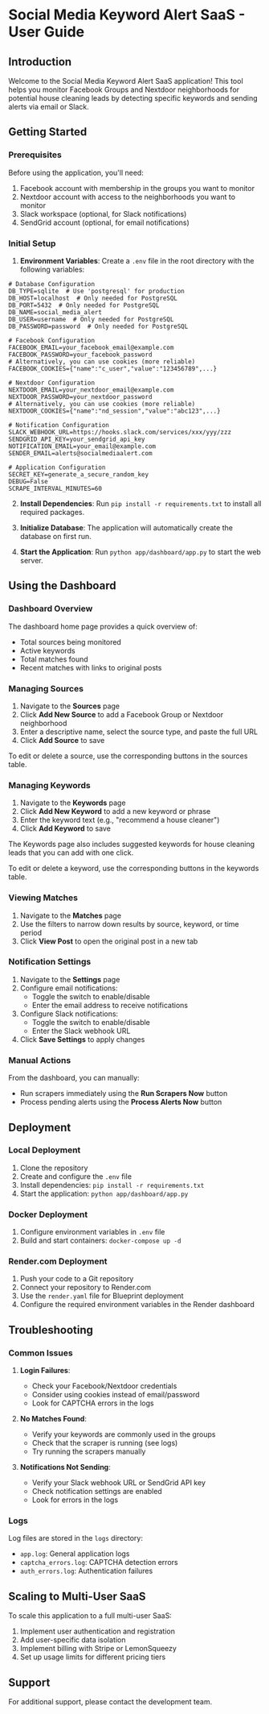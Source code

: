 # Social Media Keyword Alert SaaS - User Guide

## Introduction

Welcome to the Social Media Keyword Alert SaaS application! This tool helps you monitor Facebook Groups and Nextdoor neighborhoods for potential house cleaning leads by detecting specific keywords and sending alerts via email or Slack.

## Getting Started

### Prerequisites

Before using the application, you'll need:

1. Facebook account with membership in the groups you want to monitor
2. Nextdoor account with access to the neighborhoods you want to monitor
3. Slack workspace (optional, for Slack notifications)
4. SendGrid account (optional, for email notifications)

### Initial Setup

1. **Environment Variables**: Create a `.env` file in the root directory with the following variables:

```
# Database Configuration
DB_TYPE=sqlite  # Use 'postgresql' for production
DB_HOST=localhost  # Only needed for PostgreSQL
DB_PORT=5432  # Only needed for PostgreSQL
DB_NAME=social_media_alert
DB_USER=username  # Only needed for PostgreSQL
DB_PASSWORD=password  # Only needed for PostgreSQL

# Facebook Configuration
FACEBOOK_EMAIL=your_facebook_email@example.com
FACEBOOK_PASSWORD=your_facebook_password
# Alternatively, you can use cookies (more reliable)
FACEBOOK_COOKIES={"name":"c_user","value":"123456789",...}

# Nextdoor Configuration
NEXTDOOR_EMAIL=your_nextdoor_email@example.com
NEXTDOOR_PASSWORD=your_nextdoor_password
# Alternatively, you can use cookies (more reliable)
NEXTDOOR_COOKIES={"name":"nd_session","value":"abc123",...}

# Notification Configuration
SLACK_WEBHOOK_URL=https://hooks.slack.com/services/xxx/yyy/zzz
SENDGRID_API_KEY=your_sendgrid_api_key
NOTIFICATION_EMAIL=your_email@example.com
SENDER_EMAIL=alerts@socialmediaalert.com

# Application Configuration
SECRET_KEY=generate_a_secure_random_key
DEBUG=False
SCRAPE_INTERVAL_MINUTES=60
```

2. **Install Dependencies**: Run `pip install -r requirements.txt` to install all required packages.

3. **Initialize Database**: The application will automatically create the database on first run.

4. **Start the Application**: Run `python app/dashboard/app.py` to start the web server.

## Using the Dashboard

### Dashboard Overview

The dashboard home page provides a quick overview of:
- Total sources being monitored
- Active keywords
- Total matches found
- Recent matches with links to original posts

### Managing Sources

1. Navigate to the **Sources** page
2. Click **Add New Source** to add a Facebook Group or Nextdoor neighborhood
3. Enter a descriptive name, select the source type, and paste the full URL
4. Click **Add Source** to save

To edit or delete a source, use the corresponding buttons in the sources table.

### Managing Keywords

1. Navigate to the **Keywords** page
2. Click **Add New Keyword** to add a new keyword or phrase
3. Enter the keyword text (e.g., "recommend a house cleaner")
4. Click **Add Keyword** to save

The Keywords page also includes suggested keywords for house cleaning leads that you can add with one click.

To edit or delete a keyword, use the corresponding buttons in the keywords table.

### Viewing Matches

1. Navigate to the **Matches** page
2. Use the filters to narrow down results by source, keyword, or time period
3. Click **View Post** to open the original post in a new tab

### Notification Settings

1. Navigate to the **Settings** page
2. Configure email notifications:
   - Toggle the switch to enable/disable
   - Enter the email address to receive notifications
3. Configure Slack notifications:
   - Toggle the switch to enable/disable
   - Enter the Slack webhook URL
4. Click **Save Settings** to apply changes

### Manual Actions

From the dashboard, you can manually:
- Run scrapers immediately using the **Run Scrapers Now** button
- Process pending alerts using the **Process Alerts Now** button

## Deployment

### Local Deployment

1. Clone the repository
2. Create and configure the `.env` file
3. Install dependencies: `pip install -r requirements.txt`
4. Start the application: `python app/dashboard/app.py`

### Docker Deployment

1. Configure environment variables in `.env` file
2. Build and start containers: `docker-compose up -d`

### Render.com Deployment

1. Push your code to a Git repository
2. Connect your repository to Render.com
3. Use the `render.yaml` file for Blueprint deployment
4. Configure the required environment variables in the Render dashboard

## Troubleshooting

### Common Issues

1. **Login Failures**:
   - Check your Facebook/Nextdoor credentials
   - Consider using cookies instead of email/password
   - Look for CAPTCHA errors in the logs

2. **No Matches Found**:
   - Verify your keywords are commonly used in the groups
   - Check that the scraper is running (see logs)
   - Try running the scrapers manually

3. **Notifications Not Sending**:
   - Verify your Slack webhook URL or SendGrid API key
   - Check notification settings are enabled
   - Look for errors in the logs

### Logs

Log files are stored in the `logs` directory:
- `app.log`: General application logs
- `captcha_errors.log`: CAPTCHA detection errors
- `auth_errors.log`: Authentication failures

## Scaling to Multi-User SaaS

To scale this application to a full multi-user SaaS:

1. Implement user authentication and registration
2. Add user-specific data isolation
3. Implement billing with Stripe or LemonSqueezy
4. Set up usage limits for different pricing tiers

## Support

For additional support, please contact the development team.
